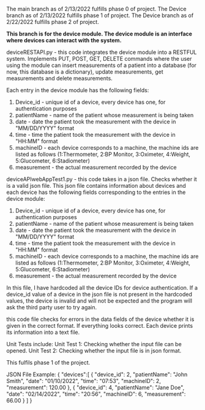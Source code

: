 The main branch as of 2/13/2022 fulfills phase 0 of project.
The Device branch as of 2/13/2022 fulfills phase 1 of project.
The Device branch as of 2/22/2022 fulfills phase 2 of project.

**This branch is for the device module. The device module is an interface where devices can interact with the system.**

deviceRESTAPI.py - this code integrates the device module into a RESTFUL system. Implements PUT, POST, GET, DELETE commands where the user using the module can insert measurements of a patient into a database (for now, this database is a dictionary), update measurements, get measurements and delete measurements.

Each entry in the device module has the following fields:
1. Device_id - unique id of a device, every device has one, for authentication purposes
2. patientName - name of the patient whose measurement is being taken
3. date - date the patient took the measurement with the device in "MM/DD/YYYY" format
4. time - time the patient took the measurement with the device in "HH:MM" format
5. machineID - each device corresponds to a machine, the machine ids are listed as follows (1:Thermometer, 2:BP Monitor, 3:Oximeter, 4:Weight, 5:Glucometer, 6:Stadiometer) 
6. measurement - the actual measurement recorded by the device

deviceAPIwebAppTest1.py - this code takes in a json file. Checks whether it is a valid json file. This json file contains information about devices and each device has the following fields corresponding to the entries in the device module: 

1. Device_id - unique id of a device, every device has one, for authentication purposes
2. patientName - name of the patient whose measurement is being taken
3. date - date the patient took the measurement with the device in "MM/DD/YYYY" format
4. time - time the patient took the measurement with the device in "HH:MM" format
5. machineID - each device corresponds to a machine, the machine ids are listed as follows (1:Thermometer, 2:BP Monitor, 3:Oximeter, 4:Weight, 5:Glucometer, 6:Stadiometer) 
6. measurement - the actual measurement recorded by the device

In this file, I have hardcoded all the device IDs for device authentication. If a device_id value of a device in the json file is not present in the hardcoded values, the device is invalid and will not be expected and the program will ask the third party user to try again. 

this code file checks for errors in the data fields of the device whether it is given in the correct format. If everything looks correct. Each device prints its information into a text file. 

Unit Tests include:
Unit Test 1: Checking whether the input file can be opened.
Unit Test 2: Checking whether the input file is in json format.

This fulfils phase 1 of the project.

JSON File Example:
{
    "devices":[
        {
            "device_id": 2,
            "patientName": "John Smith",
            "date": "01/10/2022",
            "time": "07:53",
            "machineID": 2,
            "measurement": 120.00
        },
        {
            "device_id": 4,
            "patientName": "Jane Doe",
            "date": "02/14/2022",
            "time": "20:56",
            "machineID": 6,
            "measurement": 66.00
        }
    ]
}
